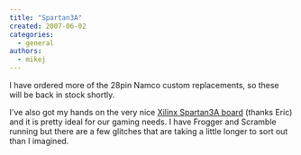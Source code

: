```yaml
---
title: "Spartan3A"
created: 2007-06-02
categories: 
  - general
authors: 
  - mikej
---
```


I have ordered more of the 28pin Namco custom replacements, so these will be back in stock shortly.

I've also got my hands on the very nice [Xilinx Spartan3A board](http://www.xilinx.com/xlnx/xebiz/designResources/ip_product_details.jsp?key=HW-SPAR3A-SK-UNI-G) (thanks Eric) and it is pretty ideal for our gaming needs. I have Frogger and Scramble running but there are a few glitches that are taking a little longer to sort out than I imagined.
